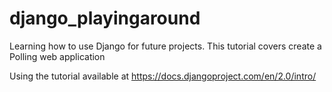 # django_playingaround

Learning how to use Django for future projects. This tutorial covers create a Polling web application

Using the tutorial available at https://docs.djangoproject.com/en/2.0/intro/
